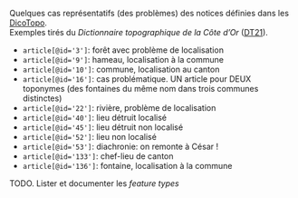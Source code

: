 Quelques cas représentatifs (des problèmes) des notices définies dans les [DicoTopo](https://github.com/chartes/dico-topo).  
Exemples tirés du *Dictionnaire topographique de la Côte d’Or* ([DT21](https://github.com/chartes/dico-topo/blob/master/data/DT21/DT21.xml)).
* `article[@id='3']`: forêt avec problème de localisation
* `article[@id='9']`: hameau, localisation à la commune
* `article[@id='10']`: commune, localisation au canton
* `article[@id='16']`: cas problématique. UN article pour DEUX toponymes (des fontaines du même nom dans trois communes distinctes)
* `article[@id='22']`: rivière, problème de localisation
* `article[@id='40']`: lieu détruit localisé
* `article[@id='45']`: lieu détruit non localisé
* `article[@id='52']`: lieu non localisé
* `article[@id='53']`: diachronie: on remonte à César !
* `article[@id='133']`: chef-lieu de canton
* `article[@id='136']`: fontaine, localisation à la commune

TODO. Lister et documenter les *feature types*
